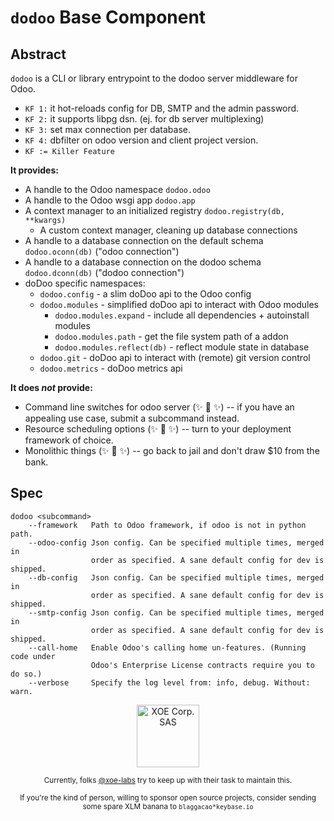 # `dodoo` Base Component

## Abstract

`dodoo` is a CLI or library entrypoint to the dodoo server middleware for Odoo.

- `KF 1:` it hot-reloads config for DB, SMTP and the admin password.
- `KF 2:` it supports libpg dsn. (ej. for db server multiplexing)
- `KF 3:` set max connection per database.
- `KF 4:` dbfilter on odoo version and client project version.
- `KF := Killer Feature`

**It provides:**

- A handle to the Odoo namespace `dodoo.odoo`
- A handle to the Odoo wsgi app `dodoo.app`
- A context manager to an initialized registry `dodoo.registry(db, **kwargs)`
    - A custom context manager, cleaning up database connections
- A handle to a database connection on the default schema `dodoo.oconn(db)` ("odoo connection")
- A handle to a database connection on the dodoo schema `dodoo.dconn(db)` ("dodoo connection")
- doDoo specific namespaces:
    - `dodoo.config` - a slim doDoo api to the Odoo config
    - `dodoo.modules` - simplified doDoo api to interact with Odoo modules
         - `dodoo.modules.expand` - include all dependencies + autoinstall modules
         - `dodoo.modules.path` - get the file system path of a addon
         - `dodoo.modules.reflect(db)` - reflect module state in database
    - `dodoo.git` - doDoo api to interact with (remote) git version control
    - `dodoo.metrics` - doDoo metrics api

**It does _not_ provide:**

- Command line switches for odoo server (✨ 🍰 ✨) -- if you have an appealing use case, submit a subcommand instead.
- Resource scheduling options (✨ 🍰 ✨) -- turn to your deployment framework of choice.
- Monolithic things (✨ 🍰 ✨) -- go back to jail and don't draw $10 from the bank.

## Spec

```
dodoo <subcommand>
    --framework   Path to Odoo framework, if odoo is not in python path.
    --odoo-config Json config. Can be specified multiple times, merged in
                  order as specified. A sane default config for dev is shipped.
    --db-config   Json config. Can be specified multiple times, merged in
                  order as specified. A sane default config for dev is shipped.
    --smtp-config Json config. Can be specified multiple times, merged in
                  order as specified. A sane default config for dev is shipped.
    --call-home   Enable Odoo's calling home un-features. (Running code under
                  Odoo's Enterprise License contracts require you to do so.)
    --verbose     Specify the log level from: info, debug. Without: warn.
```


<div align="center">
    <div>
        <a href="https://xoe.solutions">
            <img width="100" src="https://erp.xoe.solutions/logo.png" alt="XOE Corp. SAS">
        </a>
    </div>
    <p>
    <sub>Currently, folks <a href="https://github.com/xoe-labs/">@xoe-labs</a> try to keep up with their task to maintain this.</sub>
    </p>
    <p>
    <sub>If you're the kind of person, willing to sponsor open source projects, consider sending some spare XLM banana to <code>blaggacao*keybase.io</code></sub>
    </p>
</div>
